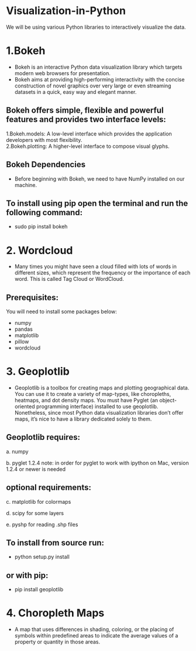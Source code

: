# Visualization-in-Python
We will be using various Python libraries to interactively visualize the data.

# 1.Bokeh
- Bokeh is an interactive Python data visualization library which targets modern web browsers for presentation. 
- Bokeh aims at providing high-performing interactivity with the concise construction of novel graphics over very large or even streaming datasets in a quick, easy way and elegant manner.

## Bokeh offers simple, flexible and powerful features and provides two interface levels:

1.Bokeh.models: A low-level interface which provides the application developers with most flexibility. <br>
2.Bokeh.plotting: A higher-level interface to compose visual glyphs.

## Bokeh Dependencies
- Before beginning with Bokeh, we need to have NumPy installed on our machine.

## To install using pip open the terminal and run the following command:

- sudo pip install bokeh

# 2. Wordcloud 

- Many times you might have seen a cloud filled with lots of words in different sizes, which represent the frequency or the importance of each word. This is called Tag Cloud or WordCloud. 

## Prerequisites:

You will need to install some packages below:

- numpy <br>
- pandas <br>
- matplotlib <br>
- pillow <br>
- wordcloud 

# 3. Geoplotlib
- Geoplotlib is a toolbox for creating maps and plotting geographical data. You can use it to create a variety of map-types, like choropleths, heatmaps, and dot density maps. You must have Pyglet (an object-oriented programming interface) installed to use geoplotlib. Nonetheless, since most Python data visualization libraries don’t offer maps, it’s nice to have a library dedicated solely to them.

## Geoplotlib requires:

a. numpy

b. pyglet 1.2.4
note: in order for pyglet to work with ipython on Mac, version 1.2.4 or newer is needed

## optional requirements:

c. matplotlib for colormaps

d. scipy for some layers

e. pyshp for reading .shp files

## To install from source run:

- python setup.py install

## or with pip:

- pip install geoplotlib


# 4. Choropleth Maps
- A map that uses differences in shading, coloring, or the placing of symbols within predefined areas to indicate the average values of a property or quantity in those areas.
